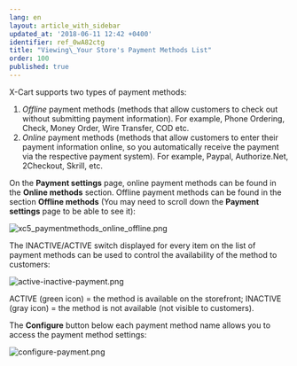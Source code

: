 ```yaml
---
lang: en
layout: article_with_sidebar
updated_at: '2018-06-11 12:42 +0400'
identifier: ref_0wA82ctg
title: "Viewing\_Your Store's Payment Methods List"
order: 100
published: true
---
```

X-Cart supports two types of payment methods:

1.  _Offline_ payment methods (methods that allow customers to check out without submitting payment information). For example, Phone Ordering, Check, Money Order, Wire Transfer, COD etc.
2.  _Online_ payment methods (methods that allow customers to enter their payment information online, so you automatically receive the payment via the respective payment system). For example, Paypal, Authorize.Net, 2Checkout, Skrill, etc.

On the **Payment settings** page, online payment methods can be found in the **Online methods** section. Offline payment methods can be found in the section **Offline methods** (You may need to scroll down the **Payment settings** page to be able to see it):

![xc5_paymentmethods_online_offline.png]({{site.baseurl}}/attachments/ref_Jq6Bsdrt/xc5_paymentmethods_online_offline.png)

The INACTIVE/ACTIVE switch displayed for every item on the list of payment methods can be used to control the availability of the method to customers:

![active-inactive-payment.png]({{site.baseurl}}/attachments/ref_0wA82ctg/active-inactive-payment.png)

ACTIVE (green icon) = the method is available on the storefront;
INACTIVE (gray icon) = the method is not available (not visible to customers).

The **Configure** button below each payment method name allows you to access the payment method settings:

![configure-payment.png]({{site.baseurl}}/attachments/ref_0wA82ctg/configure-payment.png)
